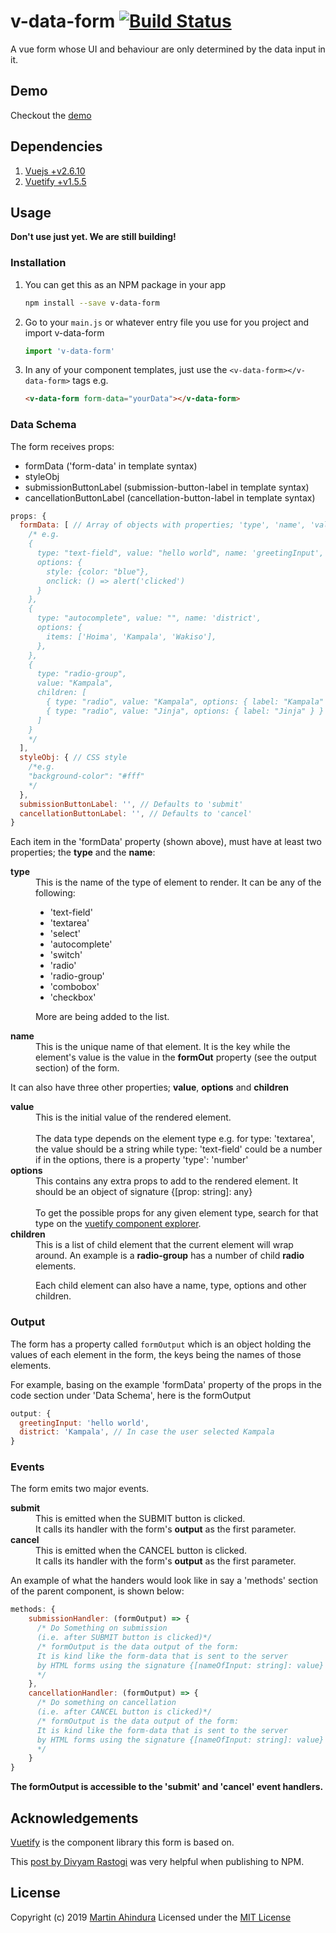 # v-data-form [![Build Status](https://travis-ci.org/sopherapps/v-data-form.svg?branch=master)](https://travis-ci.org/sopherapps/v-data-form)

A vue form whose UI and behaviour are only determined by the data input in it.

## Demo

Checkout the [demo](https://sopherapps.github.io/v-data-form/)

## Dependencies

1. [Vuejs +v2.6.10](https://vuejs.org)
2. [Vuetify +v1.5.5](https://vuetifyjs.com)

## Usage

**Don't use just yet. We are still building!**

### Installation

1. You can get this as an NPM package in your app

   ```bash
   npm install --save v-data-form
   ```

2. Go to your `main.js` or whatever entry file you use for you project and import v-data-form

   ```Javascript
   import 'v-data-form'
   ```

3. In any of your component templates, just use the `<v-data-form></v-data-form>` tags e.g.

   ```html
   <v-data-form form-data="yourData"></v-data-form>
   ```

### Data Schema

The form receives props:

- formData ('form-data' in template syntax)
- styleObj
- submissionButtonLabel (submission-button-label in template syntax)
- cancellationButtonLabel (cancellation-button-label in template syntax)

```JavaScript
props: {
  formData: [ // Array of objects with properties; 'type', 'name', 'value', 'options'
    /* e.g.
    {
      type: "text-field", value: "hello world", name: 'greetingInput',
      options: {
        style: {color: "blue"},
        onclick: () => alert('clicked')
      }
    },
    {
      type: "autocomplete", value: "", name: 'district',
      options: {
        items: ['Hoima', 'Kampala', 'Wakiso'],
      },
    },
    {
      type: "radio-group",
      value: "Kampala",
      children: [
        { type: "radio", value: "Kampala", options: { label: "Kampala" } },
        { type: "radio", value: "Jinja", options: { label: "Jinja" } }
      ]
    }
    */
  ],
  styleObj: { // CSS style
    /*e.g.
    "background-color": "#fff"
    */
  },
  submissionButtonLabel: '', // Defaults to 'submit'
  cancellationButtonLabel: '', // Defaults to 'cancel'
}
```

Each item in the 'formData' property (shown above), must have at least two properties; the **type** and the **name**:

<dl>
<dt><strong>type</strong></dt>
<dd>
This is the name of the type of element to render. It can be any of the following:

- 'text-field'
- 'textarea'
- 'select'
- 'autocomplete'
- 'switch'
- 'radio'
- 'radio-group'
- 'combobox'
- 'checkbox'

More are being added to the list.

</dd>
<dt><strong>name</strong></dt>
<dd>
This is the unique name of that element. It is the key while the element's value is the value in the <strong>formOut</strong> property (see the output section) of the form.
</dd>
</dl>

It can also have three other properties; **value**, **options** and **children**

<dl>
<dt><strong>value</strong></dt>
<dd>
This is the initial value of the rendered element.
<br />
<br />
The data type depends on the element type e.g. for type: 'textarea', the value should be a string while type: 'text-field' could be a number if in the options, there is a property 'type': 'number'
</dd>

<dt><strong>options</strong></dt>
<dd>
This contains any extra props to add to the rendered element. It should be an object of signature {[prop: string]: any}
<br />
<br />
To get the possible props for any given element type, search for that type on the <a href="https://vuetifyjs.com/en/components/api-explorer" target="_blank">vuetify component explorer</a>.
</dd>

<dt><strong>children</strong></dt>
<dd>
This is a list of child element that the current element will wrap around. An example is a <strong>radio-group</strong> has a number of child <strong>radio</strong> elements.

Each child element can also have a name, type, options and other children.

</dd>
</dl>

### Output

The form has a property called `formOutput` which is an object holding the values of each element in the form, the keys being the names of those elements.

For example, basing on the example 'formData' property of the props in the code section under 'Data Schema', here is the formOutput

```JavaScript
output: {
  greetingInput: 'hello world',
  district: 'Kampala', // In case the user selected Kampala
}
```

### Events

The form emits two major events.

<dl>
<dt><strong>submit</strong></dt>
<dd>This is emitted when the SUBMIT button is clicked.
<br />
It calls its handler with the form's <strong>output</strong> as the first parameter.
</dd>
<dt><strong>cancel</strong></dt>
<dd>This is emitted when the CANCEL button is clicked.
<br />
It calls its handler with the form's <strong>output</strong> as the first parameter.
</dd>
</dl>

An example of what the handers would look like in say a 'methods' section of the parent component, is shown below:

```JavaScript
methods: {
    submissionHandler: (formOutput) => {
      /* Do Something on submission
      (i.e. after SUBMIT button is clicked)*/
      /* formOutput is the data output of the form:
      It is kind like the form-data that is sent to the server
      by HTML forms using the signature {[nameOfInput: string]: value}
      */
    },
    cancellationHandler: (formOutput) => {
      /* Do something on cancellation
      (i.e. after CANCEL button is clicked)*/
      /* formOutput is the data output of the form:
      It is kind like the form-data that is sent to the server
      by HTML forms using the signature {[nameOfInput: string]: value}
      */
    }
}
```

**The formOutput is accessible to the 'submit' and 'cancel' event handlers.**

## Acknowledgements

[Vuetify](https://vuetifyjs.com) is the component library this form is based on.

This [post by Divyam Rastogi](https://medium.com/justfrontendthings/how-to-create-and-publish-your-own-vuejs-component-library-on-npm-using-vue-cli-28e60943eed3) was very helpful when publishing to NPM.

## License

Copyright (c) 2019 [Martin Ahindura](https://github.com/Tinitto)
Licensed under the [MIT License](./LICENSE)
